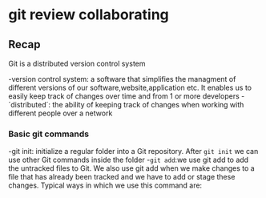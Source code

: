 # git review collaborating 

## Recap 

Git is a distributed version control system 

-version control system: a software that simplifies the managment of different versions of our software,website,application etc. It enables us to easily keep track of changes over time and from 1 or more developers
-´distributed´: the ability of keeping track of changes when working with different people over a network 

### Basic git commands 

-git init: initialize a regular folder into a Git repository. After `git init` we can use other Git commands inside the folder
-`git add`:we use git add to add the untracked files to Git. We also use git add when we make changes to a file that has already been tracked and we have to add or stage these changes. Typical ways in which we use this command are: 